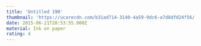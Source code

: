 ```yaml
---
title: 'Untitled 190'
thumbnail: 'https://ucarecdn.com/b31ad714-3140-4a59-9dc6-a7d8dfd24f56/'
date: 2015-06-21T20:53:55.000Z
material: Ink on paper
rating: 4
---
```

